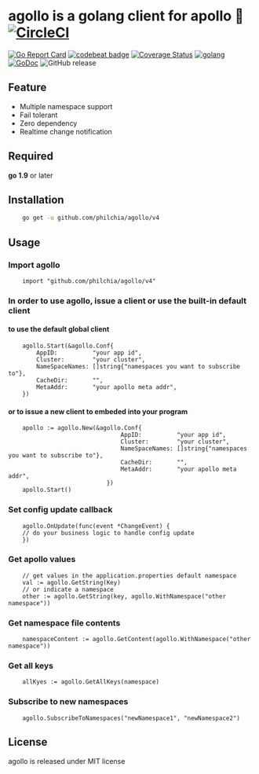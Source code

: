 # agollo is a golang client for apollo 🚀 [![CircleCI](https://circleci.com/gh/philchia/agollo/tree/master.svg?style=svg)](https://circleci.com/gh/philchia/agollo/tree/master)

[![Go Report Card](https://goreportcard.com/badge/github.com/philchia/agollo)](https://goreportcard.com/report/github.com/philchia/agollo)
[![codebeat badge](https://codebeat.co/badges/e31b4a09-f531-4b74-a86a-775f46436539)](https://codebeat.co/projects/github-com-philchia-agollo-master)
[![Coverage Status](https://coveralls.io/repos/github/philchia/agollo/badge.svg?branch=v4)](https://coveralls.io/github/philchia/agollo?branch=master)
[![golang](https://img.shields.io/badge/Language-Go-green.svg?style=flat)](https://golang.org)
[![GoDoc](https://godoc.org/github.com/philchia/zen?status.svg)](https://godoc.org/github.com/philchia/agollo)
![GitHub release](https://img.shields.io/github/release/philchia/agollo.svg)

## Feature

* Multiple namespace support
* Fail tolerant
* Zero dependency
* Realtime change notification

## Required

**go 1.9** or later

## Installation

```sh
    go get -u github.com/philchia/agollo/v4
```

## Usage

### Import agollo
```golang
    import "github.com/philchia/agollo/v4"
```

### In order to use agollo, issue a client or use the built-in default client


#### to use the default global client
```golang
	agollo.Start(&agollo.Conf{
		AppID:          "your app id",
		Cluster:        "your cluster",
		NameSpaceNames: []string{"namespaces you want to subscribe to"},
		CacheDir:       "",
		MetaAddr:       "your apollo meta addr",
	})
```

#### or to issue a new client to embeded into your program

```golang
	apollo := agollo.New(&agollo.Conf{
                         		AppID:          "your app id",
                         		Cluster:        "your cluster",
                         		NameSpaceNames: []string{"namespaces you want to subscribe to"},
                         		CacheDir:       "",
                         		MetaAddr:       "your apollo meta addr",
                         	})
	apollo.Start()
```

### Set config update callback

```golang
    agollo.OnUpdate(func(event *ChangeEvent) {
    // do your business logic to handle config update
	})
```

### Get apollo values

```golang
	// get values in the application.properties default namespace
    val := agollo.GetString(Key)
    // or indicate a namespace
    other := agollo.GetString(key, agollo.WithNamespace("other namespace"))
```

### Get namespace file contents

```golang
    namespaceContent := agollo.GetContent(agollo.WithNamespace("other namespace"))
```

### Get all keys

```golang
    allKyes := agollo.GetAllKeys(namespace)
```

### Subscribe to new namespaces

```golang
    agollo.SubscribeToNamespaces("newNamespace1", "newNamespace2")
```

## License

agollo is released under MIT license
